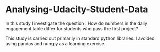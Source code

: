 # Analysing-Udacity-Student-Data

In this study I investigate the question : How do numbers in the daily engagement table differ for students who pass the first project?

This study is carried out primarily in standard python libraries. I avoided using pandas and numpy as a learning exercise.
